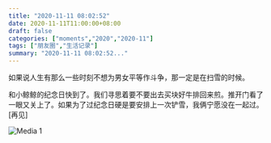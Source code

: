 ```yaml
---
title: "2020-11-11 08:02:52"
date: 2020-11-11T11:00:00+08:00
draft: false
categories: ["moments","2020","2020-11"]
tags: ["朋友圈","生活记录"]
summary: "2020-11-11 08:02:52..."
---
```


如果说人生有那么一些时刻不想为男女平等作斗争，那一定是在扫雪的时候。

和小鲸鲸的纪念日快到了。我们寻思着要不要出去买块好牛排回来煎。推开门看了一眼又关上了。如果为了过纪念日硬是要安排上一次铲雪，我俩宁愿没在一起过。[再见]

![Media 1](/Moments/photos/2020-11-11/202011110802520.jpg)

